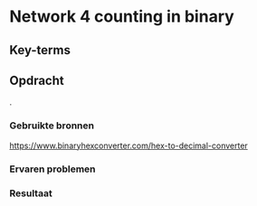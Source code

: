 # Network 4 counting in binary


## Key-terms
 


## Opdracht
.

### Gebruikte bronnen
https://www.binaryhexconverter.com/hex-to-decimal-converter

### Ervaren problemen


### Resultaat
